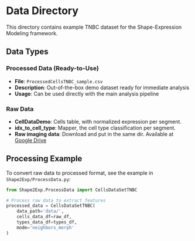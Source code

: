 # Data Directory

This directory contains example TNBC dataset for the Shape-Expression Modeling framework.

## Data Types

### Processed Data (Ready-to-Use)
- **File**: `ProcessedCellsTNBC_sample.csv`
- **Description**: Out-of-the-box demo dataset ready for immediate analysis
- **Usage**: Can be used directly with the main analysis pipeline

### Raw Data
- **CellDataDemo**: Cells table, with normalized expression per segment.
- **idx_to_cell_type**: Mapper, the cell type classification per segment.
- **Raw imaging data**: Download and put in the same dir. Available at [Google Drive](https://drive.google.com/drive/folders/1HyPIAKVM44XB4ef_h-1_CQiGHmveWTID?usp=sharing)

## Processing Example

To convert raw data to processed format, see the example in `Shape2Exp/ProcessData.py`:

```python
from Shape2Exp.ProcessData import CellsDataSetTNBC

# Process raw data to extract features
processed_data = CellsDataSetTNBC(
    data_path='data/',
    cells_data_df=raw_df,
    types_data_df=types_df,
    mode='neighbors_morph'
)
```
